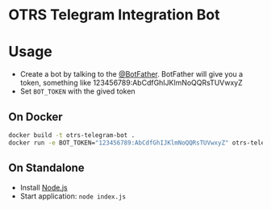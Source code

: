 OTRS Telegram Integration Bot
==============================

# Usage

* Create a bot by talking to the [@BotFather](https://t.m/BotFather). BotFather will give you a token, something like 123456789:AbCdfGhIJKlmNoQQRsTUVwxyZ
* Set `BOT_TOKEN` with the gived token

## On Docker

```bash
docker build -t otrs-telegram-bot .
docker run -e BOT_TOKEN="123456789:AbCdfGhIJKlmNoQQRsTUVwxyZ" otrs-telegram-bot
```

## On Standalone

* Install [Node.js](https://nodejs.org)
* Start application: `node index.js`
